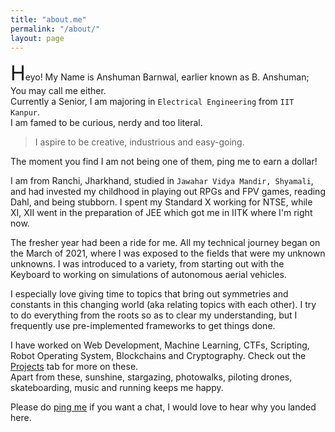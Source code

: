 ```yaml
---
title: "about.me"
permalink: "/about/"
layout: page
---
```


<!-- > Things that you choose, are the best you could ever have had.. -->

<span style="font-size: 2rem;">H</span>eyo! My Name is Anshuman Barnwal, earlier known as B. Anshuman; You may call me either.  
Currently a Senior, I am majoring in `Electrical Engineering` from `IIT Kanpur`.  
I am famed to be curious, nerdy and too literal.

> I aspire to be creative, industrious and easy-going.

The moment you find I am not being one of them, ping me to earn a dollar!

I am from Ranchi, Jharkhand, studied in `Jawahar Vidya Mandir, Shyamali`, and had invested my childhood in playing out RPGs and FPV games, reading Dahl, and being stubborn. I spent my Standard X working for NTSE, while XI, XII went in the preparation of JEE which got me in IITK where I'm right now.

The fresher year had been a ride for me. All my technical journey began on the March of 2021, where I was exposed to the fields that were my unknown unknowns. I was introduced to a variety, from starting out with the Keyboard to working on simulations of autonomous aerial vehicles.

I especially love giving time to topics that bring out symmetries and constants in this changing world (aka relating topics with each other).
I try to do everything from the roots so as to clear my understanding, but I frequently use pre-implemented frameworks to get things done.

I have worked on Web Development, Machine Learning, CTFs, Scripting, Robot Operating System, Blockchains and Cryptography. Check out the [Projects](../projects/) tab for more on these.  
Apart from these, sunshine, stargazing, photowalks, piloting drones, skateboarding, music and running keeps me happy.

Please do [ping me](../contact/) if you want a chat, I would love to hear why you landed here.
